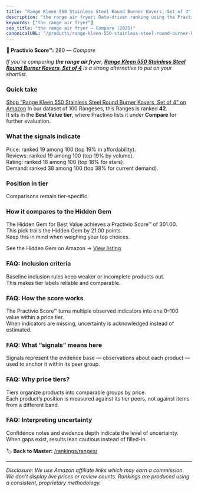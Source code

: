```yaml
---
title: "Range Kleen 550 Stainless Steel Round Burner Kovers, Set of 4"
description: "the range air fryer: Data-driven ranking using the Practivio Score™. Positioned by quality, value, demand, findability, momentum."
keywords: ["the range air fryer"]
seo_title: "the range air fryer — Compare (2025)"
canonicalURL: "/products/range-kleen-550-stainless-steel-round-burner-kovers-set-of-4-B00AQ6VTIK/"
---
```


**🛒 Practivio Score™:** 280 — _Compare_


*If you're comparing **the range air fryer**, **[Range Kleen 550 Stainless Steel Round Burner Kovers, Set of 4](https://www.amazon.com/dp/B00AQ6VTIK?tag=practivio-20)** is a strong alternative to put on your shortlist.*
### Quick take
[Shop “Range Kleen 550 Stainless Steel Round Burner Kovers, Set of 4” on Amazon](https://www.amazon.com/dp/B00AQ6VTIK?tag=practivio-20)
In our dataset of 100 Rangeses, this Ranges is ranked **42**.  
It sits in the **Best Value tier**, where Practivio lists it under **Compare** for further evaluation.

### What the signals indicate
Price: ranked 19 among 100 (top 19% in affordability).  
Reviews: ranked 19 among 100 (top 19% by volume).  
Rating: ranked 18 among 100 (top 18% for stars).  
Demand: ranked 38 among 100 (top 38% for current demand).

### Position in tier
Comparisons remain tier-specific.

### How it compares to the Hidden Gem
The Hidden Gem for Best Value achieves a Practivio Score™ of 301.00.  
This pick trails the Hidden Gem by 21.00 points.  
Keep this in mind when weighing your top choices.  

See the Hidden Gem on Amazon → [View listing](https://www.amazon.com/dp/B01MT0UL8N?tag=practivio-20)

### FAQ: Inclusion criteria
Baseline inclusion rules keep weaker or incomplete products out.  
This makes tier labels reliable and comparable.

### FAQ: How the score works
The Practivio Score™ turns multiple observed indicators into one 0–100 value within a price tier.  
When indicators are missing, uncertainty is acknowledged instead of estimated.

### FAQ: What “signals” means here
Signals represent the evidence base — observations about each product — used to anchor it within its peer group.

### FAQ: Why price tiers?
Tiers organize products into comparable groups by price.  
Each product’s position is measured against its tier peers, not against items from a different band.

### FAQ: Interpreting uncertainty
Confidence notes and evidence depth indicate the level of uncertainty.  
When gaps exist, results lean cautious instead of filled-in.

<!-- Missing template for Compare/CompareWithinPriceClass -->


🏷️ **Back to Master:** [/rankings/ranges/](/rankings/ranges/)

---
_Disclosure: We use Amazon affiliate links which may earn a commission. We don’t display live prices or review counts. Rankings are produced using a consistent, proprietary methodology._
